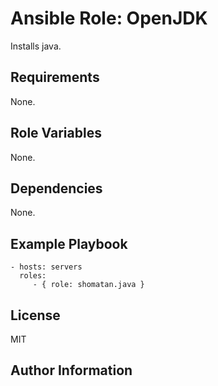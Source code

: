 Ansible Role: OpenJDK
=========

Installs java.

Requirements
------------

None.

Role Variables
--------------

None.

Dependencies
------------

None.

Example Playbook
----------------

    - hosts: servers
      roles:
         - { role: shomatan.java }

License
-------

MIT

Author Information
------------------